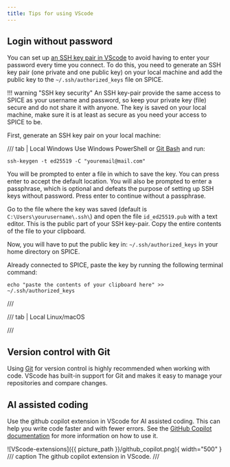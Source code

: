 ```yaml
---
title: Tips for using VScode
---
```


## Login without password
You can set up [an SSH key pair in VScode](https://code.visualstudio.com/docs/remote/ssh#_using-ssh-keys) to avoid having to enter your password every time you connect. To do this, you need to generate an SSH key pair (one private and one public key) on your local machine and add the public key to the `~/.ssh/authorized_keys` file on SPICE.

!!! warning "SSH key security"
    An SSH key-pair provide the same access to SPICE as your username and password, so keep your private key (file) secure and do not share it with anyone. The key is saved on your local machine, make sure it is at least as secure as you need your access to SPICE to be.

First, generate an SSH key pair on your local machine:

/// tab | Local Windows
Use Windows PowerShell or [Git Bash](https://git-scm.com/downloads) and run:
  ```
  ssh-keygen -t ed25519 -C "youremail@mail.com"
  ```

You will be prompted to enter a file in which to save the key. You can press enter to accept the default location. You will also be prompted to enter a passphrase, which is optional and defeats the purpose of setting up SSH keys without password. Press enter to continue without a passphrase.

Go to the file where the key was saved (default is `C:\Users\yourusername\.ssh\`) and open the file `id_ed25519.pub` with a text editor. This is the public part of your SSH key-pair. Copy the entire contents of the file to your clipboard.

Now, you will have to put the public key in: `~/.ssh/authorized_keys` in your home directory on SPICE.

Already connected to SPICE, paste the key by running the following terminal command:
  ```
  echo "paste the contents of your clipboard here" >> ~/.ssh/authorized_keys
  ```

/// 

/// tab | Local Linux/macOS

/// 

## Version control with Git
Using [Git](https://git-scm.com/) for version control is highly recommended when working with code. VScode has built-in support for Git and makes it easy to manage your repositories and compare changes.

## AI assisted coding
Use the github copilot extension in VScode for AI assisted coding. This can help you write code faster and with fewer errors. See the [GitHub Copilot documentation](https://docs.github.com/en/copilot/getting-started-with-github-copilot/about-github-copilot) for more information on how to use it.

![VScode-extensions]({{ picture_path }}/github_copilot.png){ width="500" }
/// caption
The github copilot extension in VScode.
///



